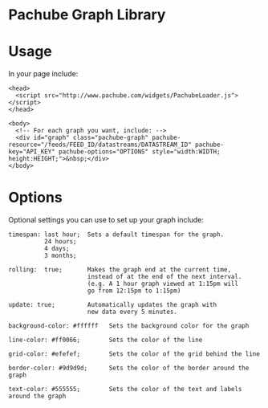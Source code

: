 Pachube Graph Library
=====================

Usage
=====

In your page include:

    <head>
      <script src="http://www.pachube.com/widgets/PachubeLoader.js"></script>
    </head>

    <body>
      <!-- For each graph you want, include: -->
      <div id="graph" class="pachube-graph" pachube-resource="/feeds/FEED_ID/datastreams/DATASTREAM_ID" pachube-key="API_KEY" pachube-options="OPTIONS" style="width:WIDTH; height:HEIGHT;">&nbsp;</div>
    </body>


Options
=======

Optional settings you can use to set up your graph include:

    timespan: last hour;  Sets a default timespan for the graph.
              24 hours;
              4 days;
              3 months;

    rolling:  true;       Makes the graph end at the current time,
                          instead of at the end of the next interval.
                          (e.g. A 1 hour graph viewed at 1:15pm will
                          go from 12:15pm to 1:15pm)

    update: true;         Automatically updates the graph with
                          new data every 5 minutes.

    background-color: #ffffff   Sets the background color for the graph

    line-color: #ff0066;        Sets the color of the line

    grid-color: #efefef;        Sets the color of the grid behind the line

    border-color: #9d9d9d;      Sets the color of the border around the graph

    text-color: #555555;        Sets the color of the text and labels around the graph
